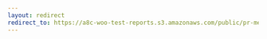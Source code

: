 ```yaml
---
layout: redirect
redirect_to: https://a8c-woo-test-reports.s3.amazonaws.com/public/pr-merge/40824/api/index.html
---
```

